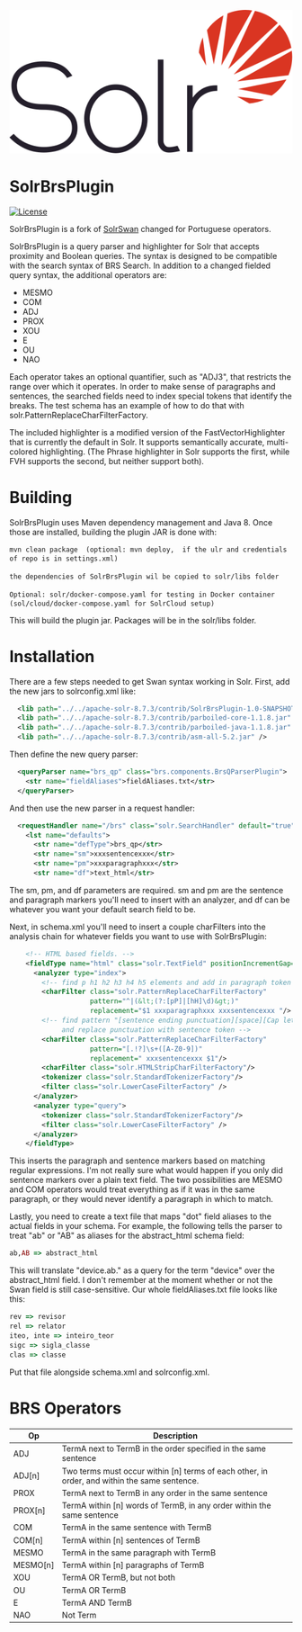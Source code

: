 ![SolrBrsPlugin Logo](assets/Apache_Solr_Logo.svg)

SolrBrsPlugin
========

[![License](https://img.shields.io/badge/License-Apache%202.0-blue.svg)](https://opensource.org/licenses/Apache-2.0)

SolrBrsPlugin is a fork of [SolrSwan](https://github.com/o19s/SolrSwan) changed for Portuguese operators.

SolrBrsPlugin is a query parser and highlighter for Solr that accepts proximity and Boolean queries. The syntax is designed to be compatible with the search syntax of BRS Search. In addition to a changed fielded query syntax, the additional operators are:

* MESMO
* COM
* ADJ
* PROX
* XOU
* E
* OU
* NAO

Each operator takes an optional quantifier, such as "ADJ3", that restricts the range over which it operates. In order to make sense of paragraphs and sentences, the searched fields need to index special tokens that identify the breaks. The test schema has an example of how to do that with solr.PatternReplaceCharFilterFactory.

The included highlighter is a modified version of the FastVectorHighlighter that is currently the default in Solr. It supports semantically accurate, multi-colored highlighting. (The Phrase highlighter in Solr supports the first, while FVH supports the second, but neither support both).

# Building
SolrBrsPlugin uses Maven dependency management and Java 8. Once those are installed, building the plugin JAR is done with:
```
mvn clean package  (optional: mvn deploy,  if the ulr and credentials of repo is in settings.xml)

the dependencies of SolrBrsPlugin wil be copied to solr/libs folder

Optional: solr/docker-compose.yaml for testing in Docker container (sol/cloud/docker-compose.yaml for SolrCloud setup)

```
This will build the plugin jar. Packages will be in the solr/libs folder.

# Installation
There are a few steps needed to get Swan syntax working in Solr. First, add the new jars to solrconfig.xml like:
```xml
  <lib path="../../apache-solr-8.7.3/contrib/SolrBrsPlugin-1.0-SNAPSHOT.jar" />
  <lib path="../../apache-solr-8.7.3/contrib/parboiled-core-1.1.8.jar" />
  <lib path="../../apache-solr-8.7.3/contrib/parboiled-java-1.1.8.jar" />
  <lib path="../../apache-solr-8.7.3/contrib/asm-all-5.2.jar" />
```
Then define the new query parser:
```xml
  <queryParser name="brs_qp" class="brs.components.BrsQParserPlugin">
    <str name="fieldAliases">fieldAliases.txt</str>
  </queryParser>

```
And then use the new parser in a request handler:
```xml
  <requestHandler name="/brs" class="solr.SearchHandler" default="true">
    <lst name="defaults">
      <str name="defType">brs_qp</str>
      <str name="sm">xxxsentencexxx</str>
      <str name="pm">xxxparagraphxxx</str>
      <str name="df">text_html</str>
```

The sm, pm, and df parameters are required. sm and pm are the sentence and paragraph markers you'll need to insert with an analyzer, and df can be whatever you want your default search field to be.

Next, in schema.xml you'll need to insert a couple charFilters into the analysis chain for whatever fields you want to use with SolrBrsPlugin:
```xml
    <!-- HTML based fields. -->
    <fieldType name="html" class="solr.TextField" positionIncrementGap="100">
      <analyzer type="index">
        <!-- find p h1 h2 h3 h4 h5 elements and add in paragraph token -->
        <charFilter class="solr.PatternReplaceCharFilterFactory"
                    pattern="^|(&lt;(?:[pP]|[hH]\d)&gt;)"
                    replacement="$1 xxxparagraphxxx xxxsentencexxx "/>
        <!-- find pattern "[sentence ending punctuation][space][Cap letter or number]
             and replace punctuation with sentence token -->
        <charFilter class="solr.PatternReplaceCharFilterFactory"
                    pattern="[.!?]\s+([A-Z0-9])"
                    replacement=" xxxsentencexxx $1"/>
        <charFilter class="solr.HTMLStripCharFilterFactory"/>
        <tokenizer class="solr.StandardTokenizerFactory"/>
        <filter class="solr.LowerCaseFilterFactory" />
      </analyzer>
      <analyzer type="query">
        <tokenizer class="solr.StandardTokenizerFactory"/>
        <filter class="solr.LowerCaseFilterFactory" />
      </analyzer>
    </fieldType>
```
This inserts the paragraph and sentence markers based on matching regular expressions. I'm not really sure what would happen if you only did sentence markers over a plain text field. The two possibilities are MESMO and COM operators would treat everything as if it was in the same paragraph, or they would never identify a paragraph in which to match.

Lastly, you need to create a text file that maps "dot" field aliases to the actual fields in your schema. For example, the following tells the parser to treat "ab" or "AB" as aliases for the abstract_html schema field:
```ruby
ab,AB => abstract_html
```
This will translate "device.ab." as a query for the term "device" over the abstract_html field. I don't remember at the moment whether or not the Swan field is still case-sensitive. Our whole fieldAliases.txt file looks like this:
```ruby
rev => revisor
rel => relator
iteo, inte => inteiro_teor
sigc => sigla_classe
clas => classe
```
Put that file alongside schema.xml and solrconfig.xml.

# BRS Operators

Op | Description
---- | -----------
ADJ | TermA next to TermB in the order specified in the same sentence
ADJ[n] | Two terms must occur within [n] terms of each other, in order, and within the same sentence.
PROX | TermA next to TermB in any order in the same sentence
PROX[n] | TermA within [n] words of TermB, in any order within the same sentence
COM | TermA in the same sentence with TermB
COM[n] | TermA within [n] sentences of TermB
MESMO | TermA in the same paragraph with TermB
MESMO[n] | TermA within [n] paragraphs of TermB
XOU | TermA OR TermB, but not both
OU | TermA OR TermB
E | TermA AND TermB
NAO | Not Term
